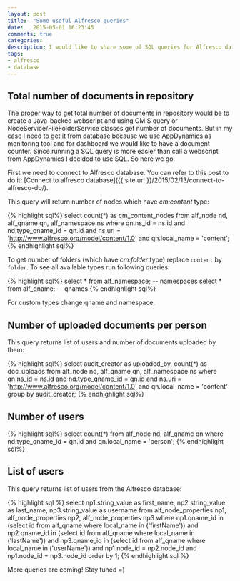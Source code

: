 ```yaml
---
layout: post
title:  "Some useful Alfresco queries"
date:   2015-05-01 16:23:45
comments: true
categories:
description: I would like to share some of SQL queries for Alfresco database which could be useful.
tags: 
- alfresco
- database
---
```


## Total number of documents in repository

The proper way to get total number of documents in repository would be to create a Java-backed webscript and using CMIS query or NodeService/FileFolderService classes get number of documents. But in my case I need to get it from database because we use [AppDynamics](http://www.appdynamics.com/) as monitoring tool and for dashboard we would like to have a document counter. Since running a SQL query is more easier than call a webscript from AppDynamics I decided to use SQL. So here we go.

First we need to connect to Alfresco database. You can refer to this post to do it: [Connect to alfresco database]({{ site.url }}/2015/02/13/connect-to-alfresco-db/).

This query will return number of nodes which have _cm:content_ type:

{% highlight sql%}
select count(*) as cm_content_nodes
from alf_node nd, alf_qname qn, alf_namespace ns
where qn.ns_id = ns.id
  and nd.type_qname_id = qn.id
  and ns.uri = 'http://www.alfresco.org/model/content/1.0'
  and qn.local_name = 'content';
{% endhighlight sql%}

To get number of folders (which have _cm:folder_ type) replace `content` by `folder`. To see all available types run following queries:

{% highlight sql%}
select * from alf_namespace; -- namespaces
select * from alf_qname;     -- qnames
{% endhighlight sql%}

For custom types change qname and namespace.

## Number of uploaded documents per person

This query returns list of users and number of documents uploaded by them:

{% highlight sql%}
select audit_creator as uploaded_by, count(*) as doc_uploads
from alf_node nd, alf_qname qn, alf_namespace ns
where qn.ns_id = ns.id
  and nd.type_qname_id = qn.id
  and ns.uri = 'http://www.alfresco.org/model/content/1.0'
  and qn.local_name = 'content'
group by audit_creator;
{% endhighlight sql%}

## Number of users

{% highlight sql%}
select count(*)
from alf_node nd, alf_qname qn
where nd.type_qname_id = qn.id
  and qn.local_name = 'person';
{% endhighlight sql%}

## List of users

This query returns list of users from the Alfresco database:

{% highlight sql %}
select 
  np1.string_value as first_name, 
  np2.string_value as last_name, 
  np3.string_value as username
from 
  alf_node_properties np1, 
  alf_node_properties np2, 
  alf_node_properties np3
where np1.qname_id in (select id from alf_qname where local_name in ('firstName'))
  and np2.qname_id in (select id from alf_qname where local_name in ('lastName'))
  and np3.qname_id in (select id from alf_qname where local_name in ('userName'))
  and np1.node_id = np2.node_id
  and np1.node_id = np3.node_id
order by 1;
{% endhighlight sql %}

More queries are coming! Stay tuned =)
